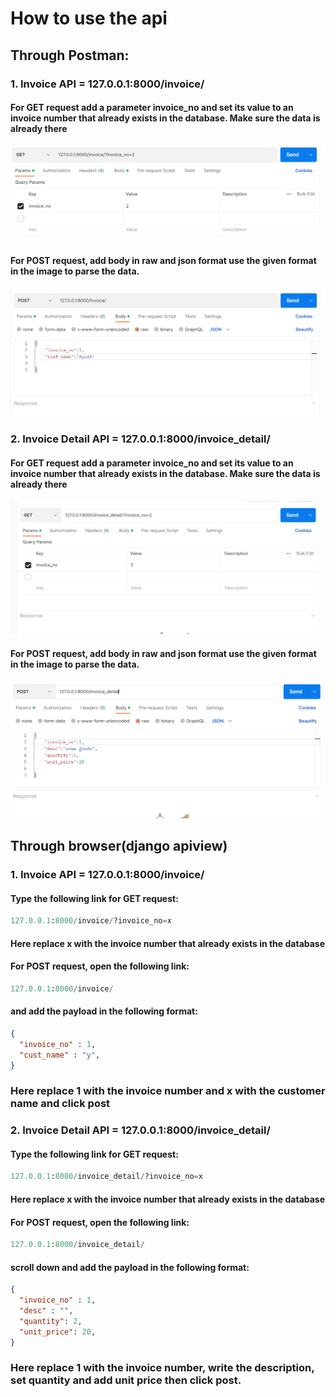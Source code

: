 # How to use the api

## Through Postman:
### 1. Invoice API = 127.0.0.1:8000/invoice/
#### For GET request add a parameter invoice_no and set its value to an invoice number that already exists in the database. Make sure the data is already there
<p align="center">
    <img src =https://github.com/Ayush19-01/Digital-Marketing-Lane/blob/main/Screenshot%202023-03-18%20202152.png>
</p>

#### For POST request, add body in raw and json format use the given format in the image to parse the data.
<p align="center">
    <img src =https://github.com/Ayush19-01/Digital-Marketing-Lane/blob/main/Screenshot%202023-03-18%20202338.png>
</p>

### 2. Invoice Detail API = 127.0.0.1:8000/invoice_detail/
#### For GET request add a parameter invoice_no and set its value to an invoice number that already exists in the database. Make sure the data is already there
<p align="center">
    <img src =https://github.com/Ayush19-01/Digital-Marketing-Lane/blob/main/Screenshot%202023-03-18%20202104.png>
</p>

#### For POST request, add body in raw and json format use the given format in the image to parse the data.
<p align="center">
    <img src =https://github.com/Ayush19-01/Digital-Marketing-Lane/blob/main/Screenshot%202023-03-18%20202247.png>
</p>

## Through browser(django apiview)

### 1. Invoice API = 127.0.0.1:8000/invoice/

#### Type the following link for GET request: 

```python
127.0.0.1:8000/invoice/?invoice_no=x
```
#### Here replace x with the invoice number that already exists in the database

#### For POST request, open the following link:

```python
127.0.0.1:8000/invoice/
```

#### and add the payload in the following format:

```json
{ 
  "invoice_no" : 1,
  "cust_name" : "y",
}
  ```
### Here replace 1 with the invoice number and x with the customer name and click post
  
### 2. Invoice Detail API = 127.0.0.1:8000/invoice_detail/

#### Type the following link for GET request: 

```python
127.0.0.1:8000/invoice_detail/?invoice_no=x
```
#### Here replace x with the invoice number that already exists in the database

#### For POST request, open the following link:

```python
127.0.0.1:8000/invoice_detail/
```

#### scroll down and add the payload in the following format:

```json
{ 
  "invoice_no" : 1,
  "desc" : "",
  "quantity": 2,
  "unit_price": 20,
}
  ```
  ### Here replace 1 with the invoice number, write the description, set quantity and add unit price then click post.
